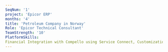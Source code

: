 ```yaml
---
SeqNum: '1'
project: 'Epicor ERP'
months: '4'
title: 'Petroleum Company in Norway'
Role: 'Epicor Technical Consultant'
TeamStrength: '10'
PlatformSkills:
Financial Integration with Compello using Service Connect, Customization using C#, .Net Application.
---
```

